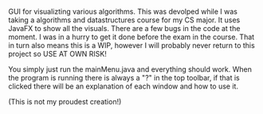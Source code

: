 GUI for visualizting various algorithms.
This was devolped while I was taking a algorithms and datastructures course for my CS major.
It uses JavaFX to show all the visuals. There are a few bugs in the code at the moment. I was in a hurry to get it done before the exam in the course. That in turn also means this is a WIP, however I will probably never return to this project so USE AT OWN RISK!

You simply just run the mainMenu.java and everything should work. When the program is running there is always a "?" in the top toolbar, if that is clicked there will be an explanation of each window and how to use it.

(This is not my proudest creation!)
